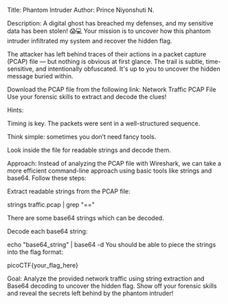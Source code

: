 Title: Phantom Intruder
Author: Prince Niyonshuti N.

Description:
A digital ghost has breached my defenses, and my sensitive data has been stolen! 😱💻
Your mission is to uncover how this phantom intruder infiltrated my system and recover the hidden flag.

The attacker has left behind traces of their actions in a packet capture (PCAP) file — but nothing is obvious at first glance. The trail is subtle, time-sensitive, and intentionally obfuscated. It's up to you to uncover the hidden message buried within.

Download the PCAP file from the following link: Network Traffic PCAP File
Use your forensic skills to extract and decode the clues!

Hints:

Timing is key. The packets were sent in a well-structured sequence.

Think simple: sometimes you don’t need fancy tools.

Look inside the file for readable strings and decode them.

Approach:
Instead of analyzing the PCAP file with Wireshark, we can take a more efficient command-line approach using basic tools like strings and base64. Follow these steps:

Extract readable strings from the PCAP file:


strings traffic.pcap | grep "=="

There are some base64 strings which can be decoded.

Decode each base64 string:


echo "base64_string" | base64 -d
You should be able to piece the strings into the flag format:


picoCTF{your_flag_here}

Goal:
Analyze the provided network traffic using string extraction and Base64 decoding to uncover the hidden flag. Show off your forensic skills and reveal the secrets left behind by the phantom intruder!

